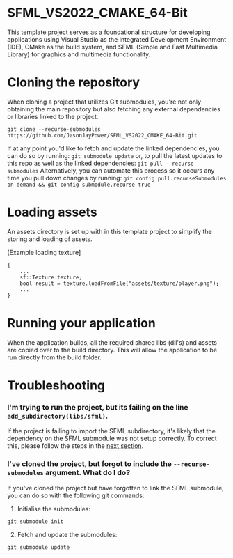 # SFML_VS2022_CMAKE_64-Bit
This template project serves as a foundational structure for developing applications using Visual Studio as the Integrated Development Environment (IDE), CMake as the build system, and SFML (Simple and Fast Multimedia Library) for graphics and multimedia functionality.

# Cloning the repository
When cloning a project that utilizes Git submodules, you're not only obtaining the main repository but also fetching any external dependencies or libraries linked to the project.

```git clone --recurse-submodules https://github.com/JasonJayPower/SFML_VS2022_CMAKE_64-Bit.git```

If at any point you'd like to fetch and update the linked dependencies, you can do so by running:
```git submodule update```
or, to pull the latest updates to this repo as well as the linked dependencies:
```git pull --recurse-submodules```
Alternatively, you can automate this process so it occurs any time you pull down changes by running:
```git config pull.recurseSubmodules on-demand && git config submodule.recurse true```

# Loading assets
An assets directory is set up with in this template project to simplify the storing and loading of assets.

[Example loading texture]
```
{
    ...
    sf::Texture texture;
    bool result = texture.loadFromFile("assets/texture/player.png");
    ...
}
```

# Running your application
When the application builds, all the required shared libs (dll's) and assets are copied over to the build directory.
This will allow the application to be run directly from the build folder.

# Troubleshooting
### I'm trying to run the project, but its failing on the line `add_subdirectory(libs/sfml)`.
If the project is failing to import the SFML subdirectory, it's likely that the dependency on the SFML submodule was not setup correctly.
To correct this, please follow the steps in the [next section](#ive-cloned-the-project-but-forgot-to-include-the---recurse-submodules-argument-what-do-i-do).

### I've cloned the project, but forgot to include the `--recurse-submodules` argument. What do I do?
If you've cloned the project but have forgotten to link the SFML submodule, you can do so with the following git commands:
1. Initialise the submodules:
```
git submodule init
```
2. Fetch and update the submodules:
```
git submodule update
```